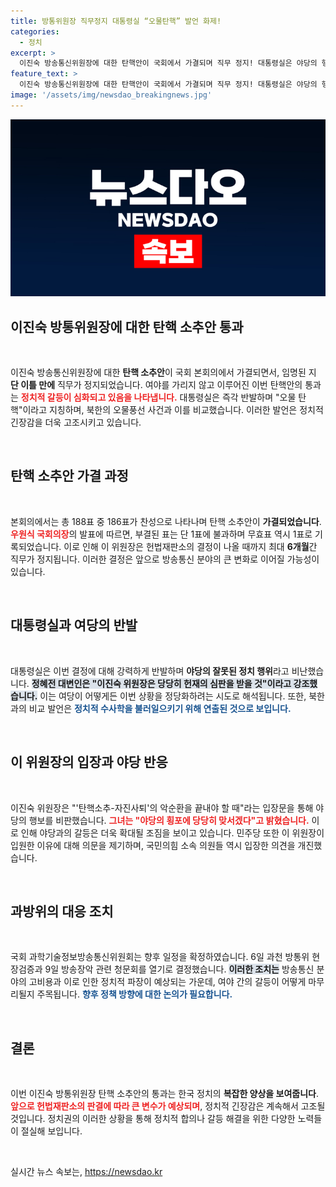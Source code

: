```yaml
---
title: 방통위원장 직무정지 대통령실 “오물탄핵” 발언 화제!
categories:
  - 정치
excerpt: >
  이진숙 방송통신위원장에 대한 탄핵안이 국회에서 가결되며 직무 정지! 대통령실은 야당의 행위를 오물 탄핵이라 반발, 극한 대치의 상황이 이어지고 있다. 이 위원장은 헌재의 판단을 기다리며 맞서겠다고 선언!
feature_text: >
  이진숙 방송통신위원장에 대한 탄핵안이 국회에서 가결되며 직무 정지! 대통령실은 야당의 행위를 오물 탄핵이라 반발, 극한 대치의 상황이 이어지고 있다. 이 위원장은 헌재의 판단을 기다리며 맞서겠다고 선언!
image: '/assets/img/newsdao_breakingnews.jpg'
---
```


<p><img src="/assets/img/newsdao_breakingnews.jpg" alt="pcversion 속보" /></p>

<h2 data-ke-size="size26">이진숙 방통위원장에 대한 탄핵 소추안 통과</h2>

<p data-ke-size="size16">&nbsp;</p>

<p>이진숙 방송통신위원장에 대한 <b>탄핵 소추안</b>이 국회 본회의에서 가결되면서, 임명된 지 <strong>단 이틀 만에</strong> 직무가 정지되었습니다. 여야를 가리지 않고 이루어진 이번 탄핵안의 통과는 <b><span style="color: #ee2323;">정치적 갈등이 심화되고 있음을 나타냅니다.</span></b> 대통령실은 즉각 반발하며 "오물 탄핵"이라고 지칭하며, 북한의 오물풍선 사건과 이를 비교했습니다. 이러한 발언은 정치적 긴장감을 더욱 고조시키고 있습니다.</p>

<p data-ke-size="size16">&nbsp;</p>

<h2 data-ke-size="size26">탄핵 소추안 가결 과정</h2>

<p data-ke-size="size16">&nbsp;</p>

<p>본회의에서는 총 188표 중 186표가 찬성으로 나타나며 탄핵 소추안이 <b>가결되었습니다</b>. <b><span style="color: #ee2323;">우원식 국회의장</span></b>의 발표에 따르면, 부결된 표는 단 1표에 불과하며 무효표 역시 1표로 기록되었습니다. 이로 인해 이 위원장은 헌법재판소의 결정이 나올 때까지 최대 <strong>6개월</strong>간 직무가 정지됩니다. 이러한 결정은 앞으로 방송통신 분야의 큰 변화로 이어질 가능성이 있습니다.</p>

<p data-ke-size="size16">&nbsp;</p>

<h2 data-ke-size="size26">대통령실과 여당의 반발</h2>

<p data-ke-size="size16">&nbsp;</p>

<p>대통령실은 이번 결정에 대해 강력하게 반발하며 <b>야당의 잘못된 정치 행위</b>라고 비난했습니다. <b><span style="background-color: #21538527;">정혜전 대변인은 "이진숙 위원장은 당당히 헌재의 심판을 받을 것"이라고 강조했습니다.</span></b> 이는 여당이 어떻게든 이번 상황을 정당화하려는 시도로 해석됩니다. 또한, 북한과의 비교 발언은 <b><span style="color: #1a5490;">정치적 수사학을 불러일으키기 위해 연출된 것으로 보입니다.</span></b></p>

<p data-ke-size="size16">&nbsp;</p>

<h2 data-ke-size="size26">이 위원장의 입장과 야당 반응</h2>

<p data-ke-size="size16">&nbsp;</p>

<p>이진숙 위원장은 "'탄핵소추-자진사퇴'의 악순환을 끝내야 할 때"라는 입장문을 통해 야당의 행보를 비판했습니다. <b><span style="color: #ee2323;">그녀는 "야당의 횡포에 당당히 맞서겠다"고 밝혔습니다.</span></b> 이로 인해 야당과의 갈등은 더욱 확대될 조짐을 보이고 있습니다. 민주당 또한 이 위원장이 입원한 이유에 대해 의문을 제기하며, 국민의힘 소속 의원들 역시 입장한 의견을 개진했습니다.</p>

<p data-ke-size="size16">&nbsp;</p>

<h2 data-ke-size="size26">과방위의 대응 조치</h2>

<p data-ke-size="size16">&nbsp;</p>

<p>국회 과학기술정보방송통신위원회는 향후 일정을 확정하였습니다. 6일 과천 방통위 현장검증과 9일 방송장악 관련 청문회를 열기로 결정했습니다. <b><span style="background-color: #21538527;">이러한 조치는</span></b> 방송통신 분야의 고비용과 이로 인한 정치적 파장이 예상되는 가운데, 여야 간의 갈등이 어떻게 마무리될지 주목됩니다. <b><span style="color: #1a5490;">향후 정책 방향에 대한 논의가 필요합니다.</span></b></p>

<p data-ke-size="size16">&nbsp;</p>

<h2 data-ke-size="size26">결론</h2>

<p data-ke-size="size16">&nbsp;</p>

<p>이번 이진숙 방통위원장 탄핵 소추안의 통과는 한국 정치의 <b>복잡한 양상을 보여줍니다</b>. <b><span style="color: #ee2323;">앞으로 헌법재판소의 판결에 따라 큰 변수가 예상되며</span></b>, 정치적 긴장감은 계속해서 고조될 것입니다. 정치권의 이러한 상황을 통해 정치적 합의나 갈등 해결을 위한 다양한 노력들이 절실해 보입니다. </p>

<p data-ke-size="size16">&nbsp;</p>
실시간 뉴스 속보는, <a href="https://newsdao.kr" rel="dofollow">https://newsdao.kr</a>


